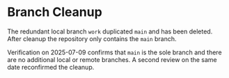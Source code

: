 # Branch Cleanup

The redundant local branch `work` duplicated `main` and has been deleted. After cleanup the repository only contains the `main` branch.

Verification on 2025-07-09 confirms that `main` is the sole branch and there are no additional local or remote branches. A second review on the same date reconfirmed the cleanup.
